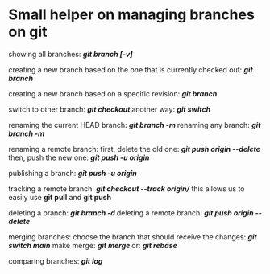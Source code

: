 # Small helper on managing branches on git

showing all branches: ___git branch [-v]___

creating a new branch based on the one that is currently checked out: ___git branch <branch-name>___

creating a new branch based on a specific revision: ___git branch <branch-name> <revision-name>___

switch to other branch: ___git checkout <branch-name>___
another way: ___git switch <branch-name>___

renaming the current HEAD branch: ___git branch -m <new-name>___
renaming any branch: ___git branch -m <old-name> <new-name>___

renaming a remote branch:
   first, delete the old one: ___git push origin --delete <old-name>___
   then, push the new one: ___git push -u origin <new-name>___

publishing a branch: ___git push -u origin <local-branch-name>___

tracking a remote branch: ___git checkout --track origin/<remote-name>___
this allows us to easily use __git pull__ and __git push__

deleting a branch: ___git branch -d <branch-name>___
deleting a remote branch: ___git push origin --delete <branch-name>___

merging branches:
   choose the branch that should receive the changes: ___git switch main___
   make merge: ___git merge <branch-name>___
   or: ___git rebase <branch-name>___

comparing branches: ___git log <branch-name1> <branch-name2>___

